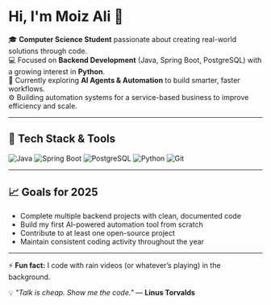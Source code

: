 # Hi, I'm Moiz Ali 👋

🎓 **Computer Science Student** passionate about creating real-world solutions through code.  
💻 Focused on **Backend Development** (Java, Spring Boot, PostgreSQL) with a growing interest in **Python**.  
🤖 Currently exploring **AI Agents & Automation** to build smarter, faster workflows.  
⚙️ Building automation systems for a service-based business to improve efficiency and scale.  

---

## 🔧 Tech Stack & Tools
![Java](https://img.shields.io/badge/Java-ED8B00?style=for-the-badge&logo=java&logoColor=white)
![Spring Boot](https://img.shields.io/badge/Spring%20Boot-6DB33F?style=for-the-badge&logo=springboot&logoColor=white)
![PostgreSQL](https://img.shields.io/badge/PostgreSQL-316192?style=for-the-badge&logo=postgresql&logoColor=white)
![Python](https://img.shields.io/badge/Python-3776AB?style=for-the-badge&logo=python&logoColor=white)
![Git](https://img.shields.io/badge/Git-F05032?style=for-the-badge&logo=git&logoColor=white)

---

## 📈 Goals for 2025
- Complete multiple backend projects with clean, documented code  
- Build my first AI-powered automation tool from scratch  
- Contribute to at least one open-source project  
- Maintain consistent coding activity throughout the year  

---
⚡ **Fun fact:** I code with rain videos (or whatever’s playing) in the background. 

💡 *"Talk is cheap. Show me the code."* — **Linus Torvalds**


